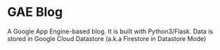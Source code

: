 # GAE Blog
 A Google App Engine-based blog. It is built with Python3/Flask. Data is stored in Google Cloud Datastore (a.k.a Firestore in Datastore Mode)
